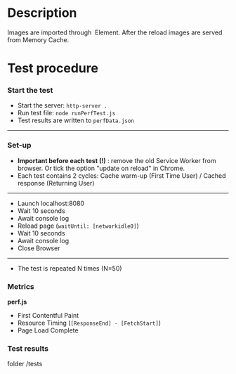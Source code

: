 # Description
Images are imported through <img> Element. After the reload images are served from Memory Cache.

# Test procedure
### Start the test
- Start the server: `http-server .`
- Run test file: `node runPerfTest.js`
- Test results are written to `perfData.json`
---------------------------------------
### Set-up
- __Important before each test (!)__ : remove the old Service Worker from browser. Or tick the option "update on reload" in Chrome. 
- Each test contains 2 cycles: Cache warm-up (First Time User) / Cached response (Returning User)
-----------------------
- Launch localhost:8080
- Wait 10 seconds
- Await console log
- Reload page (`waitUntil: [networkidle0]`)
- Wait 10 seconds
- Await console log
- Close Browser
-------------
- The test is repeated N times (N=50)
### Metrics

__perf.js__
- First Contentful Paint
- Resource Timing (`[ResponseEnd] - [FetchStart]`)
- Page Load Complete

### Test results
folder /tests